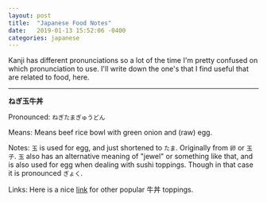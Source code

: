 ```yaml
---
layout: post
title:  "Japanese Food Notes"
date:   2019-01-13 15:52:06 -0400
categories: japanese
---
```


Kanji has different pronunciations so a lot of the time I'm pretty confused on which pronunciation to use. I'll write down the one's that I find useful that are related to food, here.

<hr />

<b>ねぎ玉牛丼</b>

Pronounced: `ねぎたまぎゅうどん`

Means: Means beef rice bowl with green onion and (raw) egg. 

Notes: `玉` is used for egg, and just shortened to `たま`. Originally from `卵` or `玉子`. `玉` also has an alternative meaning of "jewel" or something like that, and is also used for egg when dealing with sushi toppings. Though in that case it is pronounced `ぎょく`.

Links: Here is a nice <a href="https://blog.gaijinpot.com/japans-top-six-gyudon-toppings/" target="_blank">link</a> for other popular 牛丼 toppings.
